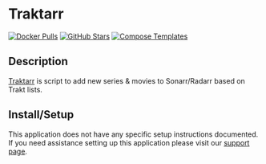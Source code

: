 # Traktarr

[![Docker Pulls](https://img.shields.io/docker/pulls/cloudb0x/traktarr?style=flat-square&color=607D8B&label=docker%20pulls&logo=docker)](https://hub.docker.com/r/cloudb0x/traktarr)
[![GitHub Stars](https://img.shields.io/github/stars/l3uddz/Traktarr?style=flat-square&color=607D8B&label=github%20stars&logo=github)](https://github.com/l3uddz/Traktarr)
[![Compose Templates](https://img.shields.io/static/v1?style=flat-square&color=607D8B&label=compose&message=templates)](https://github.com/GhostWriters/DockSTARTer/tree/master/compose/.apps/traktarr)

## Description

[Traktarr](https://github.com/l3uddz/Traktarr) is script to add new series & movies to Sonarr/Radarr based on Trakt lists.

## Install/Setup

This application does not have any specific setup instructions documented. If you need assistance setting up this application please visit our [support page](https://dockstarter.com/basics/support/).
